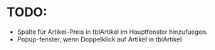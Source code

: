 # TODO:

- Spalte für Artikel-Preis in tblArtikel im Hauptfenster hinzufuegen.
- Popup-fenster, wenn Doppelklick auf Artikel in tblArtikel
